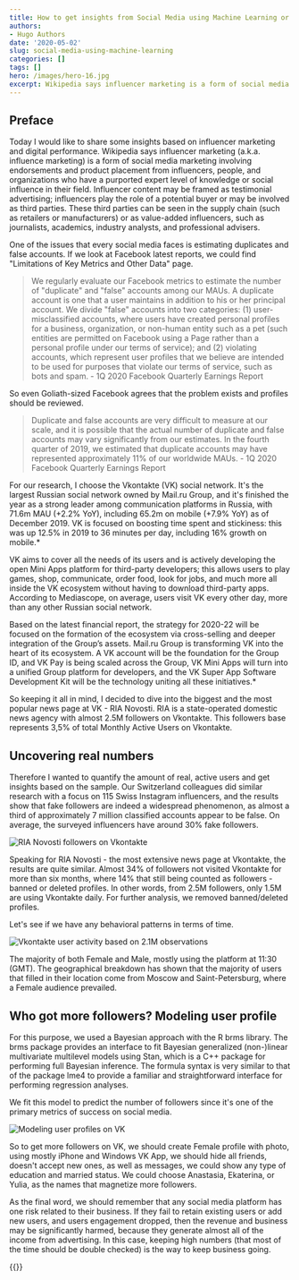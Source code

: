 ```yaml
---
title: How to get insights from Social Media using Machine Learning or why you shouldn't trust everything you see
authors:
- Hugo Authors
date: '2020-05-02'
slug: social-media-using-machine-learning
categories: []
tags: []
hero: /images/hero-16.jpg
excerpt: Wikipedia says influencer marketing is a form of social media marketing involving endorsements and product placement from influencers, people and organizations who have a purported expert level of knowledge or social influence in their field.
---
```


## Preface

Today I would like to share some insights based on influencer marketing and digital performance. Wikipedia says influencer marketing (a.k.a. influence marketing) is a form of social media marketing involving endorsements and product placement from influencers, people, and organizations who have a purported expert level of knowledge or social influence in their field. Influencer content may be framed as testimonial advertising; influencers play the role of a potential buyer or may be involved as third parties. These third parties can be seen in the supply chain (such as retailers or manufacturers) or as value-added influencers, such as journalists, academics, industry analysts, and professional advisers. 

One of the issues that every social media faces is estimating duplicates and false accounts. If we look at Facebook latest reports, we could find "Limitations of Key Metrics and Other Data" page.

>We regularly evaluate our Facebook metrics to estimate the number of "duplicate" and "false" accounts among our MAUs. A duplicate account is one that a user maintains in addition to his or her principal account. We divide "false" accounts into two categories: (1) user-misclassified accounts, where users have created personal profiles for a business, organization, or non-human entity such as
a pet (such entities are permitted on Facebook using a Page rather than a personal profile under our terms of service); and (2) violating accounts, which represent user profiles that we believe are intended to be used for purposes that violate our terms of service, such as bots and spam. - 1Q 2020 Facebook Quarterly Earnings Report

So even Goliath-sized Facebook agrees that the problem exists and profiles should be reviewed. 

>Duplicate and false accounts are very difficult to measure at our scale, and it is possible that the actual number of duplicate and false accounts may vary significantly from our estimates. In the fourth quarter of 2019, we estimated that duplicate accounts may have represented approximately 11% of our worldwide MAUs. - 1Q 2020 Facebook Quarterly Earnings Report

For our research, I choose the Vkontakte (VK) social network. It's the largest Russian social network owned by Mail.ru Group, and it's finished the year as a strong leader among communication platforms in Russia, with 71.6m MAU (+2.2% YoY), including 65.2m on mobile (+7.9% YoY) as of December 2019. VK is focused on boosting time spent and stickiness: this was up 12.5% in 2019 to 36 minutes per day, including 16% growth on mobile.* 

VK aims to cover all the needs of its users and is actively developing the open Mini Apps platform for third-party developers; this allows users to play games, shop, communicate, order food, look for jobs, and much more all inside the VK ecosystem without having to download third-party apps. According to Mediascope, on average, users visit VK every other day, more than any other Russian social network.

Based on the latest financial report, the strategy for 2020-22 will be focused on the formation of the ecosystem via cross-selling and deeper integration of the Group’s assets. Mail.ru Group is transforming VK into the heart of its ecosystem. A VK account will be the foundation for the Group ID, and VK Pay is being scaled across the Group, VK Mini Apps will turn into a unified Group platform for developers, and the VK Super App Software Development Kit will be the technology uniting all these initiatives.*

So keeping it all in mind, I decided to dive into the biggest and the most popular news page at VK - RIA Novosti. RIA is a state-operated domestic news agency with almost 2.5M followers on Vkontakte. This followers base represents 3,5% of total Monthly Active Users on Vkontakte.

## Uncovering real numbers

Therefore I wanted to quantify the amount of real, active users and get insights based on the sample. Our Switzerland colleagues did similar research with a focus on 115 Swiss Instagram influencers, and the results show that fake followers are indeed a widespread phenomenon, as almost a third of approximately 7 million classified accounts appear to be false. On average, the surveyed influencers have around 30% fake followers.


![RIA Novosti followers on Vkontakte](/post/social-media-using-machine-learning_files/followers.png)

Speaking for RIA Novosti - the most extensive news page at Vkontakte, the results are quite similar. Almost 34% of followers not visited Vkontakte for more than six months, where 14% that still being counted as followers - banned or deleted profiles. In other words, from 2.5M followers, only 1.5M are using Vkontakte daily. For further analysis, we removed banned/deleted profiles.

Let's see if we have any behavioral patterns in terms of time.

![Vkontakte user activity based on 2.1M observations](/post/social-media-using-machine-learning_files/time.png)

The majority of both Female and Male, mostly using the platform at 11:30 (GMT). The geographical breakdown has shown that the majority of users that filled in their location come from Moscow and Saint-Petersburg, where a Female audience prevailed. 


## Who got more followers? Modeling user profile

For this purpose, we used a Bayesian approach with the R brms library. The brms package provides an interface to fit Bayesian generalized (non-)linear multivariate multilevel models using Stan, which is a C++ package for performing full Bayesian inference. The formula syntax is very similar to that of the package lme4 to provide a familiar and straightforward interface for performing regression analyses. 

We fit this model to predict the number of followers since it's one of the primary metrics of success on social media.

![Modeling user profiles on VK](/post/social-media-using-machine-learning_files/Rplot.png)

So to get more followers on VK, we should create Female profile with photo, using mostly iPhone and Windows VK App, we should hide all friends, doesn't accept new ones, as well as messages, we could show any type of education and married status. We could choose Anastasia, Ekaterina, or Yulia, as the names that magnetize more followers. 

As the final word, we should remember that any social media platform has one risk related to their business. If they fail to retain existing users or add new users, and users engagement dropped, then the revenue and business may be significantly harmed, because they generate almost all of the income from advertising. In this case, keeping high numbers (that most of the time should be double checked) is the way to keep business going.














{{<subscribe email = "your@email.com">}}